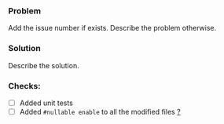 ### Problem
Add the issue number if exists. Describe the problem otherwise.

### Solution
Describe the solution.

### Checks:
- [ ] Added unit tests
- [ ] Added `#nullable enable` to all the modified files [?](https://github.com/dotnet/templating/wiki/Contributing#coding-style)